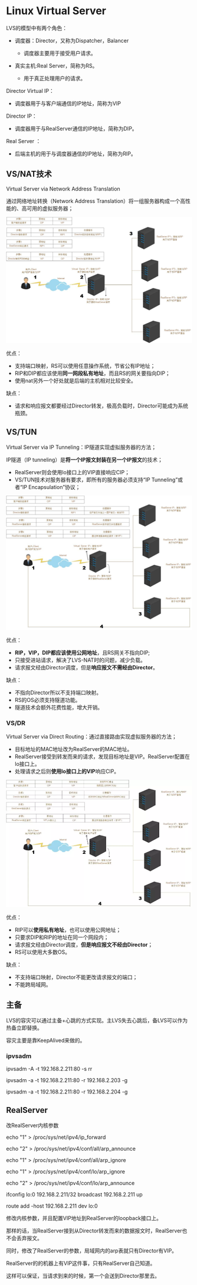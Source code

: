 # Linux Virtual Server

LVS的模型中有两个角色：

- 调度器：Director，又称为Dispatcher，Balancer
  - 调度器主要用于接受用户请求。

- 真实主机:Real Server，简称为RS。
  - 用于真正处理用户的请求。

Director Virtual IP：

- 调度器用于与客户端通信的IP地址，简称为VIP

Director IP：

- 调度器用于与RealServer通信的IP地址，简称为DIP。

Real Server ：

- 后端主机的用于与调度器通信的IP地址，简称为RIP。

 

## VS/NAT技术

Virtual Server via Network Address Translation

通过网络地址转换（Network Address Translation）将一组服务器构成一个高性能的、高可用的虚拟服务器；

![img](pics/clip_image001.png)

优点：  

- 支持端口映射，RS可以使用任意操作系统，节省公有IP地址；
- RIP和DIP都应该使用**同一网段私有地址**，而且RS的网关要指向DIP；
- 使用nat另外一个好处就是后端的主机相对比较安全。   

缺点：  

- 请求和响应报文都要经过Director转发，极高负载时，Director可能成为系统瓶颈。  



## VS/TUN 

Virtual Server via IP Tunneling：IP隧道实现虚拟服务器的方法；

IP隧道（IP tunneling）是**将一个IP报文封装在另一个IP报文**的技术；

- RealServer则会使用lo接口上的VIP直接响应CIP；
- VS/TUN技术对服务器有要求，即所有的服务器必须支持“IP Tunneling”或者“IP Encapsulation”协议；

![img](pics/clip_image002.jpg)

优点：  

- **RIP，VIP，DIP都应该使用公网地址**，且RS网关不指向DIP;
- 只接受进站请求，解决了LVS-NAT时的问题，减少负载。  
- 请求报文经由Director调度，但是**响应报文不需经由Director**。

缺点：  

- 不指向Director所以不支持端口映射。 
- RS的OS必须支持隧道功能。 
- 隧道技术会额外花费性能，增大开销。



### VS/DR

Virtual Server via Direct Routing：通过直接路由实现虚拟服务器的方法；

- 目标地址的MAC地址改为RealServer的MAC地址。
- RealServer接受到转发而来的请求，发现目标地址是VIP。RealServer配置在lo接口上。
- 处理请求之后则**使用lo接口上的VIP**响应CIP。

![img](pics/clip_image003.png)

优点： 

-  RIP可以**使用私有地址**，也可以使用公网地址；
- 只要求DIP和RIP的地址在同一个网段内；
- 请求报文经由Director调度，**但是响应报文不经由Director**；
- RS可以使用大多数OS。

缺点：  

- 不支持端口映射，Director不能更改请求报文的端口；
- 不能跨局域网。



## 主备

LVS的容灾可以通过主备+心跳的方式实现。主LVS失去心跳后，备LVS可以作为热备立即替换。

容灾主要是靠KeepAlived来做的。

 

### ipvsadm 

ipvsadm -A -t     192.168.2.211:80 -s rr 

ipvsadm -a -t 192.168.2.211:80 -r 192.168.2.203 -g

ipvsadm -a -t 192.168.2.211:80 -r 192.168.2.204 -g

 

 

## RealServer

改RealServer内核参数

echo "1" > /proc/sys/net/ipv4/ip_forward

echo "2" > /proc/sys/net/ipv4/conf/all/arp_announce

echo "1" > /proc/sys/net/ipv4/conf/all/arp_ignore

echo "1" > /proc/sys/net/ipv4/conf/lo/arp_ignore

echo "2" > /proc/sys/net/ipv4/conf/lo/arp_announce

ifconfig lo:0 192.168.2.211/32 broadcast 192.168.2.211 up

route add -host 192.168.2.211 dev lo:0

修改内核参数，并且配置VIP地址到RealServer的loopback接口上。

那样的话，当RealServer接到从Director转发而来的数据报文时，RealServer也不会丢弃报文。

同时，修改了RealServer的参数，局域网内的arp表就只有Director有VIP。

RealServer的的机器上有VIP这件事，只有RealServer自己知道。

这样可以保证，当请求到来的时候，第一个会送到Director那里去。
